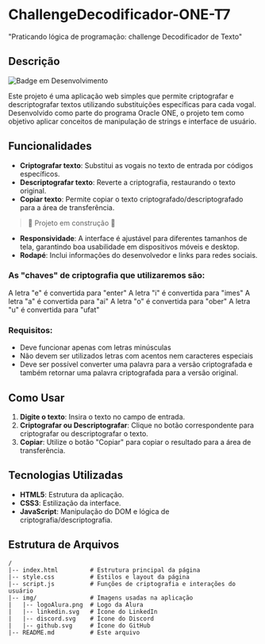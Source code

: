 # ChallengeDecodificador-ONE-T7
"Praticando lógica de programação: challenge Decodificador de Texto"

## Descrição
![Badge em Desenvolvimento](http://img.shields.io/static/v1?label=STATUS&message=EM%20DESENVOLVIMENTO&color=GREEN&style=for-the-badge)

Este projeto é uma aplicação web simples que permite criptografar e descriptografar textos utilizando substituições específicas para cada vogal. Desenvolvido como parte do programa Oracle ONE, o projeto tem como objetivo aplicar conceitos de manipulação de strings e interface de usuário.

## Funcionalidades

- **Criptografar texto**: Substitui as vogais no texto de entrada por códigos específicos.
- **Descriptografar texto**: Reverte a criptografia, restaurando o texto original.
- **Copiar texto**: Permite copiar o texto criptografado/descriptografado para a área de transferência.
> :construction: Projeto em construção :construction:
- **Responsividade**: A interface é ajustável para diferentes tamanhos de tela, garantindo boa usabilidade em dispositivos móveis e desktop.
- **Rodapé**: Inclui informações do desenvolvedor e links para redes sociais.

### As "chaves" de criptografia que utilizaremos são:
A letra "e" é convertida para "enter"
A letra "i" é convertida para "imes"
A letra "a" é convertida para "ai"
A letra "o" é convertida para "ober"
A letra "u" é convertida para "ufat"

### Requisitos:
- Deve funcionar apenas com letras minúsculas
- Não devem ser utilizados letras com acentos nem caracteres especiais
- Deve ser possível converter uma palavra para a versão criptografada e também retornar uma palavra criptografada para a versão original.
  
## Como Usar
1. **Digite o texto**: Insira o texto no campo de entrada.
2. **Criptografar ou Descriptografar**: Clique no botão correspondente para criptografar ou descriptografar o texto.
3. **Copiar**: Utilize o botão "Copiar" para copiar o resultado para a área de transferência.

## Tecnologias Utilizadas
- **HTML5**: Estrutura da aplicação.
- **CSS3**: Estilização da interface.
- **JavaScript**: Manipulação do DOM e lógica de criptografia/descriptografia.

## Estrutura de Arquivos
```plaintext
/
|-- index.html         # Estrutura principal da página
|-- style.css          # Estilos e layout da página
|-- script.js          # Funções de criptografia e interações do usuário
|-- img/               # Imagens usadas na aplicação
|   |-- logoAlura.png  # Logo da Alura
|   |-- linkedin.svg   # Ícone do LinkedIn
|   |-- discord.svg    # Ícone do Discord
|   |-- github.svg     # Ícone do GitHub
|-- README.md          # Este arquivo
```
##
